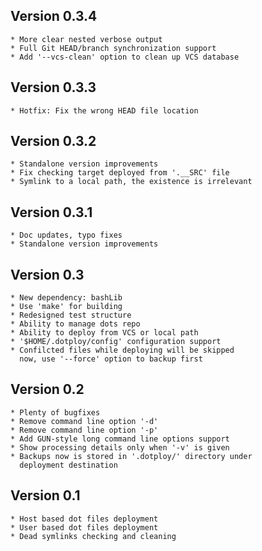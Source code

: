 Version 0.3.4
-------------

    * More clear nested verbose output
    * Full Git HEAD/branch synchronization support
    * Add '--vcs-clean' option to clean up VCS database

Version 0.3.3
-------------

    * Hotfix: Fix the wrong HEAD file location

Version 0.3.2
-------------

    * Standalone version improvements
    * Fix checking target deployed from '.__SRC' file
    * Symlink to a local path, the existence is irrelevant

Version 0.3.1
-------------

    * Doc updates, typo fixes
    * Standalone version improvements

Version 0.3
-----------

    * New dependency: bashLib
    * Use 'make' for building
    * Redesigned test structure
    * Ability to manage dots repo
    * Ability to deploy from VCS or local path
    * '$HOME/.dotploy/config' configuration support
    * Confilcted files while deploying will be skipped
      now, use '--force' option to backup first

Version 0.2
-----------

    * Plenty of bugfixes
    * Remove command line option '-d'
    * Remove command line option '-p'
    * Add GUN-style long command line options support
    * Show processing details only when '-v' is given
    * Backups now is stored in '.dotploy/' directory under
      deployment destination

Version 0.1
-----------

    * Host based dot files deployment
    * User based dot files deployment
    * Dead symlinks checking and cleaning
